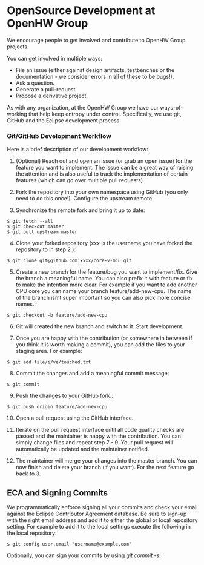 # OpenSource Development at OpenHW Group
We encourage people to get involved and contribute to OpenHW Group projects.

You can get involved in multiple ways:
- File an issue (either against design artifacts, testbenches or the documentation - we consider errors in all of these to be bugs!).
- Ask a question.
- Generate a pull-request.
- Propose a derivative project.

As with any organization, at the OpenHW Group we have our ways-of-working that help keep entropy under control. Specifically, we use git, GitHub and the Eclipse development process.

### Git/GitHub Development Workflow
Here is a brief description of our development workflow:

1. (Optional) Reach out and open an issue (or grab an open issue) for the feature you want to implement. The issue can be a great way of raising the attention and is also useful to track the implementation of certain features (which can go over multiple pull requests).

2. Fork the repository into your own namespace using GitHub (you only need to do this once!). Configure the upstream remote.

3. Synchronize the remote fork and bring it up to date:
```
$ git fetch --all
$ git checkout master
$ git pull upstream master
```
4. Clone your forked repository (xxx is the username you have forked the repository to in step 2.):
```
$ git clone git@github.com:xxxx/core-v-mcu.git
```
5. Create a new branch for the feature/bug you want to implement/fix. Give the branch a meaningful name. You can also prefix it with feature or fix to make the intention more clear. For example if you want to add another CPU core you can name your branch feature/add-new-cpu. The name of the branch isn’t super important so you can also pick more concise names.:
```
$ git checkout -b feature/add-new-cpu
```
6. Git will created the new branch and switch to it. Start development.

7.  Once you are happy with the contribution (or somewhere in between if you think it is worth making a commit), you can add the files to your staging area. For example:
```
$ git add file/i/ve/touched.txt
```
8. Commit the changes and add a meaningful commit message:
```
$ git commit
```
9. Push the changes to your GitHub fork.:
```
$ git push origin feature/add-new-cpu
```
10. Open a pull request using the GitHub interface.

11. Iterate on the pull request interface until all code quality checks are passed and the maintainer is happy with the contribution. You can simply change files and repeat step 7 - 9. Your pull request will automatically be updated and the maintainer notified.

12. The maintainer will merge your changes into the master branch. You can now finish and delete your branch (if you want). For the next feature go back to 3.

## ECA and Signing Commits
We programmatically enforce signing all your commits and check your email against the Eclipse Contributor Agreement database. Be sure to sign-up with the right email address and add it to either the global or local repository setting. For example to add it to the local settings execute the following in the local repository:
```
$ git config user.email "username@example.com"
```
Optionally, you can sign your commits by using _git commit -s_.
